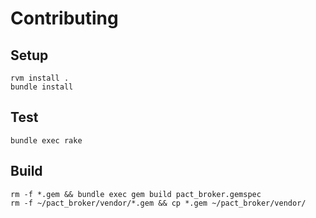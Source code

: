 # Contributing

## Setup
    rvm install .
    bundle install

## Test
    bundle exec rake

## Build
    rm -f *.gem && bundle exec gem build pact_broker.gemspec
    rm -f ~/pact_broker/vendor/*.gem && cp *.gem ~/pact_broker/vendor/
